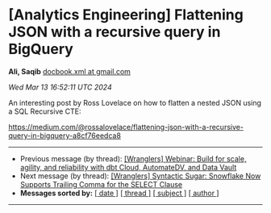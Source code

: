 









[Analytics Engineering] Flattening JSON with a recursive query in BigQuery
==========================================================================


**Ali, Saqib**
[docbook.xml at gmail.com](mailto:wranglers%40analyticsengineering.net?Subject=Re%3A%20%5BWranglers%5D%20Flattening%20JSON%20with%20a%20recursive%20query%20in%20BigQuery&In-Reply-To=%3CCABDm0O_FnwOr7kVKHqasqE2Jfyo2-yeQqS%3D56AoYuvo%2BBczdtw%40mail.gmail.com%3E "[Wranglers] Flattening JSON with a recursive query in BigQuery")   

*Wed Mar 13 16:52:11 UTC 2024*  

An interesting post by Ross Lovelace on how to flatten a nested JSON using
a SQL Recursive CTE:

<https://medium.com/@rossalovelace/flattening-json-with-a-recursive-query-in-bigquery-a8cf76eedca8>
  
  




---


* Previous message (by thread): [[Wranglers] Webinar: Build for scale, agility, and reliability with dbt Cloud, AutomateDV, and Data Vault](000014.html)
* Next message (by thread): [[Wranglers] Syntactic Sugar: Snowflake Now Supports Trailing Comma for the SELECT Clause](000016.html)
* **Messages sorted by:**
[[ date ]](date.html#15)
[[ thread ]](thread.html#15)
[[ subject ]](subject.html#15)
[[ author ]](author.html#15)




---


  




